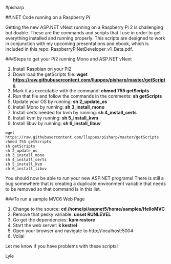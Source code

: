 #pisharp

##.NET Code running on a Raspberry Pi

Getting the new ASP.NET vNext running on a Raspberry Pi 2 is challenging but doable. These are the commands and scripts that I use in order to get everything installed and running properly.  This scripts are designed to work in conjunction with my upcoming presentations and ebook, which is included in this repo: RaspberryPiNetDeveloper_v1_Beta.pdf.

###Steps to get your Pi2 running Mono and ASP.NET vNext
1. Install Raspbian on your Pi2
2. Down load the getScripts file: **wget https://raw.githubusercontent.com/lluppes/pisharp/master/getScripts**
3. Mark it as executable with the command:  **chmod 755 getScripts**
4. Run that file and follow the commands in the comments:  **sh getScripts**
5. Update your OS by running:  **sh 2_update_os**
6. Install Mono by running:  **sh 3_install_mono**
7. Install certs needed for kvm by running: **sh 4_install_certs**
8. Install kvm by running: **sh 5_install_kvm**
9. Install libuv by running: **sh 6_install_libuv**

```
wget https://raw.githubusercontent.com/lluppes/pisharp/master/getScripts
chmod 755 getScripts
sh getScripts
sh 2_update_os
sh 3_install_mono
sh 4_install_certs
sh 5_install_kvm
sh 6_install_libuv
```

You should now be able to run your new ASP.NET programs!  There is still a bug somewhere that is creating a duplicate environment variable that needs to be removed so that command is in this list.

###To run a sample MVC6 Web Page
1. Change to the source:  **cd /home/pi/aspnet5/home/samples/HelloMVC**
2. Remove that pesky variable:  **unset RUNLEVEL**
3. Go get the dependencies:  **kpm restore**
3. Start the web server:  **k kestrel**
4. Open your browser and navigate to http://localhost:5004
5. Voila!

Let me know if you have problems with these scripts!

Lyle
